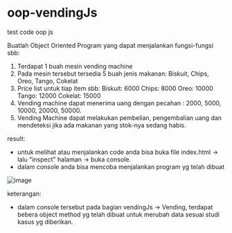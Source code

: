 # oop-vendingJs
test code oop js

Buatlah Object Oriented Program yang dapat menjalankan fungsi-fungsi sbb:
1. Terdapat 1 buah mesin vending machine
2. Pada mesin tersebut tersedia 5 buah jenis makanan: Biskuit, Chips, Oreo, Tango, Cokelat
3. Price list untuk tiap item sbb:
  Biskuit: 6000
  Chips: 8000
  Oreo: 10000
  Tango: 12000
  Cokelat: 15000
4. Vending machine dapat menerima uang dengan pecahan : 2000, 5000, 10000, 20000, 50000.
5. Vending Machine dapat melakukan pembelian, pengembalian uang dan mendeteksi jika ada makanan yang stok-nya sedang habis.

result:
- untuk melihat atau menjalankan code anda bisa buka file index.html -> lalu "inspect" halaman -> buka console.
- dalam console anda bisa mencoba menjalankan program yg telah dibuat

![image](https://user-images.githubusercontent.com/35319616/175823088-111f958a-a302-4325-b796-0567d613ed76.png)

keterangan:
- dalam console tersebut pada bagian vendingJs -> Vending, terdapat bebera object method yg telah dibuat untuk merubah data sesuai studi kasus yg diberikan.

